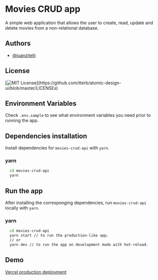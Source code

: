 # Movies CRUD app

A simple web application that allows the user to create, read, update and delete movies from a non-relational database.

## Authors

- [@juanzitelli](https://www.github.com/juanzitelli)

## License

[![MIT License](https://img.shields.io/apm/l/atomic-design-ui.svg?)](https://github.com/tterb/atomic-design-ui/blob/master/LICENSEs)

## Environment Variables

Check `.env.sample` to see what environment variables you need prior to running the app.

## Dependencies installation

Install dependencies for `movies-crud-api` with `yarn`.

### yarn

```bash
  cd movies-crud-api
  yarn
```

## Run the app

After installing the corresponging dependencies, run `movies-crud-api` locally with `yarn`.

### yarn

```bash
  cd movies-crud-api
  yarn start // to run the production-like app.
  // or
  yarn dev // to run the app on development mode with hot-reload.
```

## Demo

[Vercel production deployment](https://movies-crud-app.vercel.app//)
